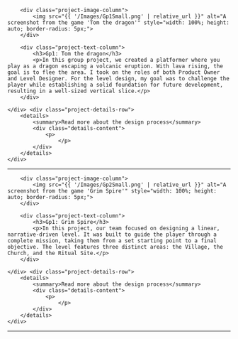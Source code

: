 <div class="project-card">
    <div class="project-flex-container">

        <div class="project-image-column">
            <img src="{{ '/Images/Gp1Small.png' | relative_url }}" alt="A screenshot from the game 'Tom the dragon'" style="width: 100%; height: auto; border-radius: 5px;">
        </div>

        <div class="project-text-column">
            <h3>Gp1: Tom the dragon</h3>
            <p>In this group project, we created a platformer where you play as a dragon escaping a volcanic eruption. With lava rising, the goal is to flee the area. I took on the roles of both Product Owner and Level Designer. For the level design, my goal was to challenge the player while establishing a solid foundation for future development, resulting in a well-sized vertical slice.</p>
        </div>

    </div> <div class="project-details-row">
        <details>
            <summary>Read more about the design process</summary>
            <div class="details-content">
                <p>
                    </p>
            </div>
        </details>
    </div>
</div>

<hr style="border-color: #555;">

<div class="project-card">
    <div class="project-flex-container">

        <div class="project-image-column">
            <img src="{{ '/Images/Gp2Small.png' | relative_url }}" alt="A screenshot from the game 'Grim Spire'" style="width: 100%; height: auto; border-radius: 5px;">
        </div>

        <div class="project-text-column">
            <h3>Gp1: Grim Spire</h3>
            <p>In this project, our team focused on designing a linear, narrative-driven level. It was built to guide the player through a complete mission, taking them from a set starting point to a final objective. The level features three distinct areas: the Village, the Church, and the Ritual Site.</p>
        </div>

    </div> <div class="project-details-row">
        <details>
            <summary>Read more about the design process</summary>
            <div class="details-content">
                <p>
                    </p>
            </div>
        </details>
    </div>
</div>

<hr style="border-color: #555;">
